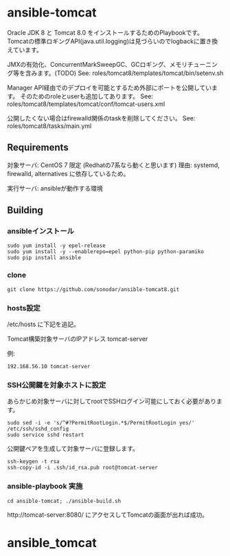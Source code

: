 ansible-tomcat
===============

Oracle JDK 8 と Tomcat 8.0 をインストールするためのPlaybookです。
Tomcatの標準ロギングAPI(java.util.logging)は見づらいのでlogbackに置き換えています。

JMXの有効化、ConcurrentMarkSweepGC、GCロギング、メモリチューニング等を含みます。(TODO)
See: roles/tomcat8/templates/tomcat/bin/setenv.sh

Manager API経由でのデプロイを可能とするため外部にポートを公開しています。
そのためのroleとuserも追加してあります。
See: roles/tomcat8/templates/tomcat/conf/tomcat-users.xml

公開したくない場合はfirewalld関係のtaskを削除してください。
See: roles/tomcat8/tasks/main.yml

Requirements
------------

対象サーバ: CentOS 7 限定 (Redhatの7系なら動くと思います)
理由: systemd, firewalld, alternatives に依存しているため。

実行サーバ: ansibleが動作する環境

Building
--------

### ansibleインストール

```shell
sudo yum install -y epel-release
sudo yum install -y --enablerepo=epel python-pip python-paramiko
sudo pip install ansible
```

### clone

```shell
git clone https://github.com/sonodar/ansible-tomcat8.git
```

### hosts設定

/etc/hosts に下記を追記。

Tomcat構築対象サーバのIPアドレス tomcat-server

例:

```
192.168.56.10 tomcat-server
```

### SSH公開鍵を対象ホストに設定

あらかじめ対象サーバに対してrootでSSHログイン可能にしておく必要があります。

```shell
sudo sed -i -e 's/^#?PermitRootLogin.*$/PermitRootLogin yes/' /etc/ssh/sshd_config
sudo service sshd restart
```

公開鍵ペアを生成して対象サーバに登録します。

```shell
ssh-keygen -t rsa
ssh-copy-id -i .ssh/id_rsa.pub root@tomcat-server
```

### ansible-playbook 実施

```shell
cd ansible-tomcat; ./ansible-build.sh
```

http://tomcat-server:8080/ にアクセスしてTomcatの画面が出れば成功。
# ansible_tomcat
